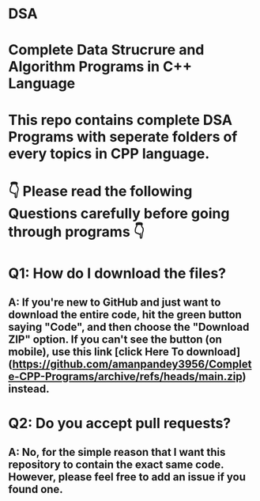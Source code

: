 # DSA
# Complete Data Strucrure and Algorithm Programs in C++ Language
# This repo contains complete DSA Programs with seperate folders of every topics in CPP language.
# 👇 Please read the following Questions carefully before going through programs 👇
# Q1: How do I download the files?
## A: If you're new to GitHub and just want to download the entire code, hit the green button saying "Code", and then choose the "Download ZIP" option. If you can't see the button (on mobile), use this link [click Here To download] (https://github.com/amanpandey3956/Complete-CPP-Programs/archive/refs/heads/main.zip) instead.
# Q2: Do you accept pull requests?
## A: No, for the simple reason that I want this repository to contain the exact same code. However, please feel free to add an issue if you found one.
